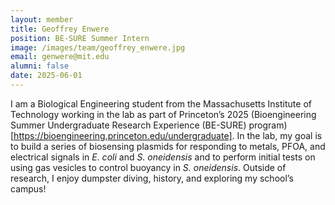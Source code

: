 ```yaml
---
layout: member
title: Geoffrey Enwere
position: BE-SURE Summer Intern
image: /images/team/geoffrey_enwere.jpg
email: genwere@mit.edu
alumni: false
date: 2025-06-01
---
```


I am a Biological Engineering student from the Massachusetts Institute of Technology working in the lab as part of Princeton’s 2025 (Bioengineering Summer Undergraduate Research Experience (BE-SURE) program)[https://bioengineering.princeton.edu/undergraduate]. In the lab, my goal is to build a series of biosensing plasmids for responding to metals, PFOA, and electrical signals in *E. coli* and *S. oneidensis* and to perform initial tests on using gas vesicles to control buoyancy in *S. oneidensis*. Outside of research, I enjoy dumpster diving, history, and exploring my school’s campus!